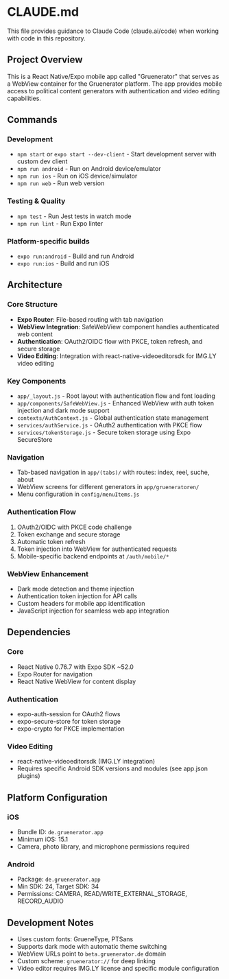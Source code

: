 # CLAUDE.md

This file provides guidance to Claude Code (claude.ai/code) when working with code in this repository.

## Project Overview

This is a React Native/Expo mobile app called "Gruenerator" that serves as a WebView container for the Gruenerator platform. The app provides mobile access to political content generators with authentication and video editing capabilities.

## Commands

### Development
- `npm start` or `expo start --dev-client` - Start development server with custom dev client
- `npm run android` - Run on Android device/emulator  
- `npm run ios` - Run on iOS device/simulator
- `npm run web` - Run web version

### Testing & Quality
- `npm test` - Run Jest tests in watch mode
- `npm run lint` - Run Expo linter

### Platform-specific builds
- `expo run:android` - Build and run Android
- `expo run:ios` - Build and run iOS

## Architecture

### Core Structure
- **Expo Router**: File-based routing with tab navigation
- **WebView Integration**: SafeWebView component handles authenticated web content
- **Authentication**: OAuth2/OIDC flow with PKCE, token refresh, and secure storage
- **Video Editing**: Integration with react-native-videoeditorsdk for IMG.LY video editing

### Key Components
- `app/_layout.js` - Root layout with authentication flow and font loading
- `app/components/SafeWebView.js` - Enhanced WebView with auth token injection and dark mode support
- `contexts/AuthContext.js` - Global authentication state management
- `services/authService.js` - OAuth2 authentication with PKCE flow
- `services/tokenStorage.js` - Secure token storage using Expo SecureStore

### Navigation
- Tab-based navigation in `app/(tabs)/` with routes: index, reel, suche, about
- WebView screens for different generators in `app/grueneratoren/`
- Menu configuration in `config/menuItems.js`

### Authentication Flow
1. OAuth2/OIDC with PKCE code challenge
2. Token exchange and secure storage
3. Automatic token refresh
4. Token injection into WebView for authenticated requests
5. Mobile-specific backend endpoints at `/auth/mobile/*`

### WebView Enhancement
- Dark mode detection and theme injection
- Authentication token injection for API calls
- Custom headers for mobile app identification
- JavaScript injection for seamless web app integration

## Dependencies

### Core
- React Native 0.76.7 with Expo SDK ~52.0
- Expo Router for navigation
- React Native WebView for content display

### Authentication
- expo-auth-session for OAuth2 flows
- expo-secure-store for token storage
- expo-crypto for PKCE implementation

### Video Editing  
- react-native-videoeditorsdk (IMG.LY integration)
- Requires specific Android SDK versions and modules (see app.json plugins)

## Platform Configuration

### iOS
- Bundle ID: `de.gruenerator.app`
- Minimum iOS: 15.1
- Camera, photo library, and microphone permissions required

### Android
- Package: `de.gruenerator.app` 
- Min SDK: 24, Target SDK: 34
- Permissions: CAMERA, READ/WRITE_EXTERNAL_STORAGE, RECORD_AUDIO

## Development Notes

- Uses custom fonts: GrueneType, PTSans
- Supports dark mode with automatic theme switching
- WebView URLs point to `beta.gruenerator.de` domain
- Custom scheme: `gruenerator://` for deep linking
- Video editor requires IMG.LY license and specific module configuration